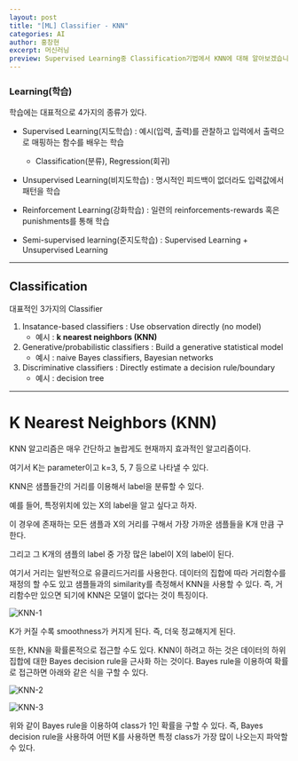 ```yaml
---
layout: post
title: "[ML] Classifier - KNN"
categories: AI
author: 홍창현
excerpt: 머신러닝
preview: Supervised Learning중 Classification기법에서 KNN에 대해 알아보겠습니다
---
```



<h3>Learning(학습)</h3>

학습에는 대표적으로 4가지의 종류가 있다.

- Supervised Learning(지도학습) : 예시(입력, 출력)를 관찰하고 입력에서 출력으로 매핑하는 함수를 배우는 학습
  - Classification(분류), Regression(회귀)
 
- Unsupervised Learning(비지도학습) : 명시적인 피드백이 없더라도 입력값에서 패턴을 학습 
- Reinforcement Learning(강화학습) : 일련의 reinforcements-rewards 혹은 punishments를 통해 학습
- Semi-supervised learning(준지도학습) : Supervised Learning + Unsupervised Learning

<hr/>

<h2>Classification</h2>
대표적인 3가지의 Classifier

1. Insatance-based classifiers : Use observation directly (no model)
   - 예시 : **k nearest neighbors (KNN)**
2. Generative/probabilistic classifiers : Build a generative statistical model
   - 예시 : naive Bayes classifiers, Bayesian networks
3. Discriminative classifiers : Directly estimate a decision rule/boundary
   - 예시 : decision tree
 

<hr/>
<h1>K Nearest Neighbors (KNN)</h1>

KNN 알고리즘은 매우 간단하고 놀랍게도 현재까지 효과적인 알고리즘이다.  

여기서 K는 parameter이고 k=3, 5, 7 등으로 나타낼 수 있다.  

KNN은 샘플들간의 거리를 이용해서 label을 분류할 수 있다.  

예를 들어, 특정위치에 있는 X의 label을 알고 싶다고 하자.  

이 경우에 존재하는 모든 샘플과 X의 거리를 구해서 가장 가까운 샘플들을 K개 만큼 구한다.  

그리고 그 K개의 샘플의 label 중 가장 많은 label이 X의 label이 된다.  



여기서 거리는 일반적으로 유클리드거리를 사용한다. 데이터의 집합에 따라 거리함수를 재정의 할 수도 있고 샘플들과의 similarity를 측정해서 KNN을 사용할 수 있다. 즉, 거리함수만 있으면 되기에 KNN은 모델이 없다는 것이 특징이다.  


![KNN-1](https://github.com/codelyst-blog/codelyst-blog.github.io/assets/48922050/17bb052c-8ec0-4bb3-84bb-2b1aa4c234b0)


K가 커질 수록 smoothness가 커지게 된다. 즉, 더욱 정교해지게 된다.


또한, KNN을 확률론적으로 접근할 수도 있다. KNN이 하려고 하는 것은 데이터의 하위 집합에 대한 Bayes decision rule을 근사화 하는 것이다. Bayes rule을 이용하여 확률로 접근하면 아래와 같은 식을 구할 수 있다.

![KNN-2](https://github.com/codelyst-blog/codelyst-blog.github.io/assets/48922050/d9df9c6a-a872-4dcb-b5f7-0ebf757ffac8)

![KNN-3](https://github.com/codelyst-blog/codelyst-blog.github.io/assets/48922050/b7d51fc6-c151-43b0-96e6-b365c1f7ee7c)

위와 같이 Bayes rule을 이용하여 class가 1인 확률을 구할 수 있다. 즉, Bayes decision rule을 사용하여 어떤 K를 사용하면 특정 class가 가장 많이 나오는지 파악할 수 있다.
